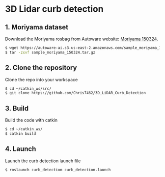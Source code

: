 # 3D Lidar curb detection
## 1. Moriyama dataset
Download the Moriyama rosbag from Autoware website: [Moriyama 150324](https://autoware-ai.s3.us-east-2.amazonaws.com/sample_moriyama_150324.tar.gz).
```bash
$ wget https://autoware-ai.s3.us-east-2.amazonaws.com/sample_moriyama_150324.tar.gz
$ tar -zxvf sample_moriyama_150324.tar.gz
```

## 2. Clone the repository
Clone the repo into your workspace
```bash
$ cd ~/catkin_ws/src/
$ git clone https://github.com/Chris7462/3D_LiDAR_Curb_Detection
```

## 3. Build
Build the code with catkin
```bash
$ cd ~/catkin_ws/
$ catkin build
```

## 4. Launch
Launch the curb detection launch file
```bash
$ roslaunch curb_detection curb_detection.launch
```
